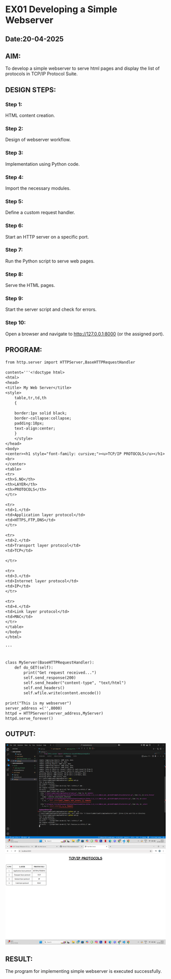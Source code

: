 # EX01 Developing a Simple Webserver
## Date:20-04-2025

## AIM:
To develop a simple webserver to serve html pages and display the list of protocols in TCP/IP Protocol Suite.

## DESIGN STEPS:
### Step 1: 
HTML content creation.

### Step 2:
Design of webserver workflow.

### Step 3:
Implementation using Python code.

### Step 4:
Import the necessary modules.

### Step 5:
Define a custom request handler.

### Step 6:
Start an HTTP server on a specific port.

### Step 7:
Run the Python script to serve web pages.

### Step 8:
Serve the HTML pages.

### Step 9:
Start the server script and check for errors.

### Step 10:
Open a browser and navigate to http://127.0.0.1:8000 (or the assigned port).

## PROGRAM:
```
from http.server import HTTPServer,BaseHTTPRequestHandler

content='''<!doctype html>
<html>
<head>
<title> My Web Server</title>
<style>
    table,tr,td,th
    {
    
    border:1px solid black;
    border-collapse:collapse;
    padding:10px;
    text-align:center;
    }
    </style>
</head>
<body>
<center><h1 style="font-family: cursive;"><u>TCP/IP PROTOCOLS</u></h1><br>
</center>
<table>
<tr>
<th>S.NO</th>
<th>LAYER</th>
<th>PROTOCOLS</th>
</tr>
    
<tr>
<td>1.</td>
<td>Application layer protocol</td>
<td>HTTPS,FTP,DNS</td>
</tr>
    
<tr>
<td>2.</td>
<td>Transport layer protocol</td>
<td>TCP</td>
    
</tr>
    
<tr>
<td>3.</td>
<td>Internet layer protocol</td>
<td>IP</td>
</tr>
    
<tr>
<td>4.</td>
<td>Link layer protocol</td>
<td>MAC</td>
</tr>
</table>
</body>
</html>

'''


class MyServer(BaseHTTPRequestHandler):
    def do_GET(self):
        print("Get request received...")
        self.send_response(200) 
        self.send_header("content-type", "text/html")       
        self.end_headers()
        self.wfile.write(content.encode())

print("This is my webserver") 
server_address =('',8000)
httpd = HTTPServer(server_address,MyServer)
httpd.serve_forever()
```
## OUTPUT:
![alt text](<Screenshot (5).png>)
![alt text](<Screenshot (4).png>)
## RESULT:
The program for implementing simple webserver is executed successfully.
